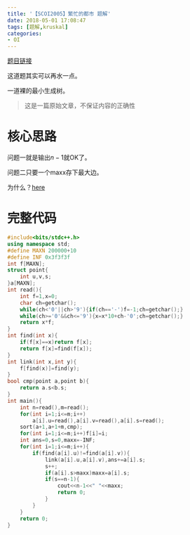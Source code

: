 ```yaml
---
title: '【SCOI2005】繁忙的都市 题解'
date: 2018-05-01 17:08:47
tags: [题解,kruskal]
categories:
- OI   
---
```


[题目链接](https://www.luogu.org/problemnew/show/P2330)

这道题其实可以再水一点。

一道裸的最小生成树。

> 这是一篇原始文章，不保证内容的正确性

<!--more-->

# 核心思路

问题一就是输出$n-1$就OK了。

问题二只要一个maxx存下最大边。



为什么？[here](https://douglas-zhou.cn/2018/04/28/%E6%9C%80%E5%B0%8F%E7%94%9F%E6%88%90%E6%A0%91/)

<!--more-->



# 完整代码

```cpp
#include<bits/stdc++.h>
using namespace std;
#define MAXN 200000+10
#define INF 0x3f3f3f
int f[MAXN];
struct point{
    int u,v,s;
}a[MAXN];
int read(){
    int f=1,x=0;
    char ch=getchar();
    while(ch<'0'||ch>'9'){if(ch=='-')f=-1;ch=getchar();}
    while(ch>='0'&&ch<='9'){x=x*10+ch-'0';ch=getchar();}
    return x*f;
}
int find(int x){
    if(f[x]==x)return f[x];
    return f[x]=find(f[x]);
}
int link(int x,int y){
    f[find(x)]=find(y);
}
bool cmp(point a,point b){
    return a.s<b.s;
}
int main(){
    int n=read(),m=read();
    for(int i=1;i<=m;i++)
        a[i].u=read(),a[i].v=read(),a[i].s=read();
    sort(a+1,a+1+m,cmp);
    for(int i=1;i<=m;i++)f[i]=i;
    int ans=0,s=0,maxx=-INF;
    for(int i=1;i<=m;i++){
        if(find(a[i].u)!=find(a[i].v)){
            link(a[i].u,a[i].v),ans+=a[i].s;
            s++;
            if(a[i].s>maxx)maxx=a[i].s;
            if(s==n-1){
                cout<<n-1<<" "<<maxx;
                return 0;
            }
        }
    }
    return 0;
} 
```

